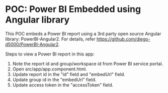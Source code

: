 # POC: Power BI Embedded using Angular library
This POC embeds a Power BI report using a 3rd party open source Angular library: PowerBI-Angular2. For details, refer https://github.com/diego-d5000/PowerBI-Angular2.

Steps to view a Power BI report in this app:
1. Note the report id and group/workspace id from Power BI service portal.
2. Open src/app/app.component.html.
2. Update report id in the "id" field and "embedUrl" field.
3. Update group id in the "embedUrl" field.
4. Update access token in the "accessToken" field.
